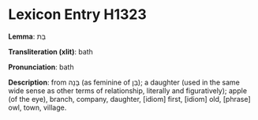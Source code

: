 # Lexicon Entry H1323

**Lemma**: בַּת

**Transliteration (xlit)**: bath

**Pronunciation**: bath

**Description**:
from בָּנָה (as feminine of בֵּן); a daughter (used in the same wide sense as other terms of relationship, literally and figuratively); apple (of the eye), branch, company, daughter, [idiom] first, [idiom] old, [phrase] owl, town, village.
